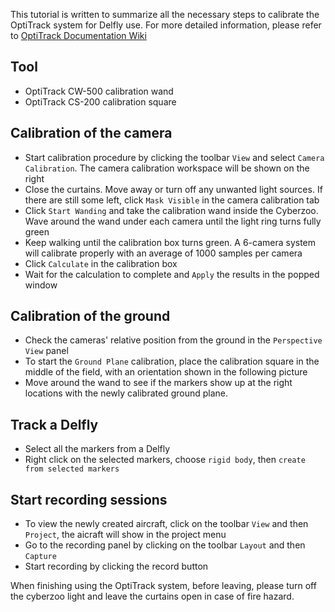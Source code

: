 This tutorial is written to summarize all the necessary steps to calibrate the OptiTrack system for Delfly use. For more detailed information, please refer to [OptiTrack Documentation Wiki](https://v22.wiki.optitrack.com/index.php?title=OptiTrack_Documentation_Wiki)

## Tool
* OptiTrack CW-500 calibration wand 
* OptiTrack CS-200 calibration square

## Calibration of the camera
* Start calibration procedure by clicking the toolbar `View` and select `Camera Calibration`. The camera calibration workspace will be shown on the right
* Close the curtains. Move away or turn off any unwanted light sources. If there are still some left, click `Mask Visible` in the camera calibration tab
* Click `Start Wanding` and take the calibration wand inside the Cyberzoo. Wave around the wand under each camera until the light ring turns fully green
* Keep walking until the calibration box turns green. A 6-camera system will calibrate properly with an average of 1000 samples per camera 
* Click `Calculate` in the calibration box
* Wait for the calculation to complete and `Apply` the results in the popped window

## Calibration of the ground
* Check the cameras' relative position from the ground in the `Perspective View` panel 
* To start the `Ground Plane` calibration, place the calibration square in the middle of the field, with an orientation shown in the following picture
* Move around the wand to see if the markers show up at the right locations with the newly calibrated ground plane.

## Track a Delfly
* Select all the markers from a Delfly
* Right click on the selected markers, choose `rigid body`, then `create from selected markers`

## Start recording sessions
* To view the newly created aircraft, click on the toolbar `View` and then `Project`, the aicraft will show in the project menu
* Go to the recording panel by clicking on the toolbar `Layout` and then `Capture`
* Start recording by clicking the record button 


When finishing using the OptiTrack system, before leaving, please turn off the cyberzoo light and leave the curtains open in case of fire hazard.